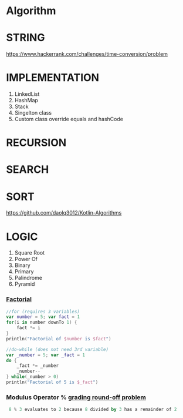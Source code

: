 # Algorithm

# STRING
https://www.hackerrank.com/challenges/time-conversion/problem

# IMPLEMENTATION

1. LinkedList
2. HashMap
3. Stack
4. Singelton class
5. Custom class override equals and hashCode

# RECURSION

# SEARCH

# SORT
https://github.com/daolq3012/Kotlin-Algorithms
# LOGIC

1. Square Root
2. Power Of
3. Binary
4. Primary
5. Palindrome
6. Pyramid

### [Factorial](https://pl.kotl.in/wQATBU-j2)
```kotlin
//for (requires 3 variables)
var number = 5; var fact = 1
for(i in number downTo 1) {
    fact *= i
}
println("Factorial of $number is $fact")

//do-while (does not need 3rd variable)
var _number = 5; var _fact = 1
do {
    _fact *= _number
    _number--
} while(_number > 0)
println("Factorial of 5 is $_fact")
```

### Modulus Operator % [grading round-off problem](https://pl.kotl.in/E9BqWmJLJ)
```kotlin
 8 % 3 evaluates to 2 because 8 divided by 3 has a remainder of 2
```
